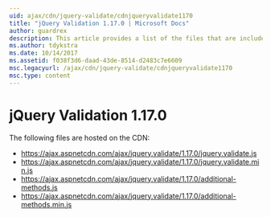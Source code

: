 ```yaml
---
uid: ajax/cdn/jquery-validate/cdnjqueryvalidate1170
title: "jQuery Validation 1.17.0 | Microsoft Docs"
author: guardrex
description: This article provides a list of the files that are included in the jQuery Validation 1.17.0 hosted on the CDN.
ms.author: tdykstra
ms.date: 10/14/2017
ms.assetid: f038f3d6-daad-43de-8514-d2483c7e6609
msc.legacyurl: /ajax/cdn/jquery-validate/cdnjqueryvalidate1170
msc.type: content
---
```

# jQuery Validation 1.17.0

The following files are hosted on the CDN:

- https://ajax.aspnetcdn.com/ajax/jquery.validate/1.17.0/jquery.validate.js
- https://ajax.aspnetcdn.com/ajax/jquery.validate/1.17.0/jquery.validate.min.js
- https://ajax.aspnetcdn.com/ajax/jquery.validate/1.17.0/additional-methods.js
- https://ajax.aspnetcdn.com/ajax/jquery.validate/1.17.0/additional-methods.min.js
